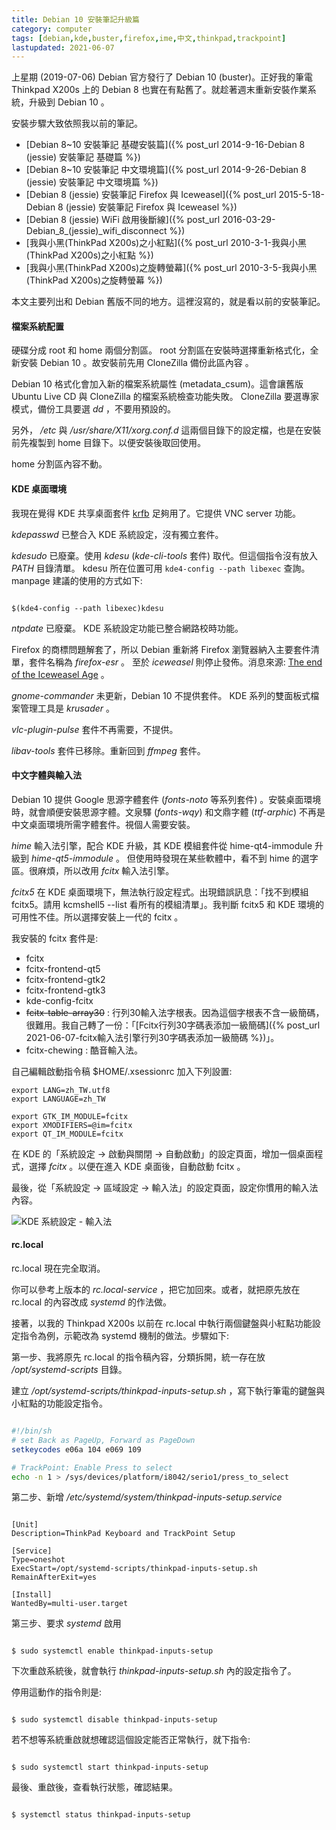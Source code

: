 ```yaml
---
title: Debian 10 安裝筆記升級篇
category: computer
tags: [debian,kde,buster,firefox,ime,中文,thinkpad,trackpoint]
lastupdated: 2021-06-07
---
```


上星期 (2019-07-06) Debian 官方發行了 Debian 10 (buster)。正好我的筆電 Thinkpad X200s 上的 Debian 8 也實在有點舊了。就趁著週末重新安裝作業系統，升級到 Debian 10 。

安裝步驟大致依照我以前的筆記。

* [Debian 8~10 安裝筆記 基礎安裝篇]({% post_url 2014-9-16-Debian 8 (jessie) 安裝筆記 基礎篇 %})
* [Debian 8~10 安裝筆記 中文環境篇]({% post_url 2014-9-26-Debian 8 (jessie) 安裝筆記 中文環境篇 %})
* [Debian 8 (jessie) 安裝筆記 Firefox 與 Iceweasel]({% post_url 2015-5-18-Debian 8 (jessie) 安裝筆記 Firefox 與 Iceweasel %})
* [Debian 8 (jessie) WiFi 啟用後斷線]({% post_url 2016-03-29-Debian_8_(jessie)_wifi_disconnect %})
* [我與小黑(ThinkPad X200s)之小紅點]({% post_url 2010-3-1-我與小黑(ThinkPad X200s)之小紅點 %})
* [我與小黑(ThinkPad X200s)之旋轉螢幕]({% post_url 2010-3-5-我與小黑(ThinkPad X200s)之旋轉螢幕 %})

本文主要列出和 Debian 舊版不同的地方。這裡沒寫的，就是看以前的安裝筆記。

<!--more-->

#### 檔案系統配置

硬碟分成 root 和 home 兩個分割區。 root 分割區在安裝時選擇重新格式化，全新安裝 Debian 10 。故安裝前先用 CloneZilla 備份此區內容 。

Debian 10 格式化會加入新的檔案系統屬性 (metadata_csum)。這會讓舊版 Ubuntu Live CD 與 CloneZilla 的檔案系統檢查功能失敗。 CloneZilla 要選專家模式，備份工具要選 *dd* ，不要用預設的。

另外， */etc* 與 */usr/share/X11/xorg.conf.d* 這兩個目錄下的設定檔，也是在安裝前先複製到 home 目錄下。以便安裝後取回使用。

home 分割區內容不動。

#### KDE 桌面環境

我現在覺得 KDE 共享桌面套件 [krfb](https://kde.org/applications/internet/org.kde.krfb) 足夠用了。它提供 VNC server 功能。

*kdepasswd* 已整合入 KDE 系統設定，沒有獨立套件。

*kdesudo* 已廢棄。使用 *kdesu* (*kde-cli-tools* 套件) 取代。但這個指令沒有放入 <var>PATH</var> 目錄清單。 kdesu 所在位置可用 `kde4-config --path libexec` 查詢。 manpage 建議的使用的方式如下:

```term

$(kde4-config --path libexec)kdesu

```

*ntpdate* 已廢棄。 KDE 系統設定功能已整合網路校時功能。

Firefox 的商標問題解套了，所以 Debian 重新將 Firefox 瀏覽器納入主要套件清單，套件名稱為 *firefox-esr* 。
至於 *iceweasel* 則停止發佈。消息來源: [The end of the Iceweasel Age](https://lwn.net/Articles/676799/) 。

*gnome-commander* 未更新，Debian 10 不提供套件。 KDE 系列的雙面板式檔案管理工具是 *krusader* 。

*vlc-plugin-pulse* 套件不再需要，不提供。

*libav-tools* 套件已移除。重新回到 *ffmpeg* 套件。

#### 中文字體與輸入法

Debian 10 提供 Google 思源字體套件 (*fonts-noto* 等系列套件) 。安裝桌面環境時，就會順便安裝思源字體。文泉驛 (*fonts-wqy*) 和文鼎字體 (*ttf-arphic*) 不再是中文桌面環境所需字體套件。視個人需要安裝。

*hime* 輸入法引擎，配合 KDE 升級，其 KDE 模組套件從 hime-qt4-immodule 升級到 *hime-qt5-immodule* 。
但使用時發現在某些軟體中，看不到 hime 的選字區。很麻煩，所以改用 *fcitx* 輸入法引擎。

*fcitx5* 在 KDE 桌面環境下，無法執行設定程式。出現錯誤訊息：「找不到模組 fcitx5。請用 kcmshell5 --list 看所有的模組清單」。我判斷 fcitx5 和 KDE 環境的可用性不佳。所以選擇安裝上一代的 fcitx 。

我安裝的 fcitx 套件是:

* fcitx
* fcitx-frontend-qt5
* fcitx-frontend-gtk2
* fcitx-frontend-gtk3
* kde-config-fcitx
* <del>fcitx-table-array30</del> : 行列30輸入法字根表。因為這個字根表不含一級簡碼，很難用。我自己轉了一份：「[Fcitx行列30字碼表添加一級簡碼]({% post_url 2021-06-07-fcitx輸入法引擎行列30字碼表添加一級簡碼 %})」。
* fcitx-chewing : 酷音輸入法。

自己編輯啟動指令稿 $HOME/.xsessionrc 加入下列設置:

```text
export LANG=zh_TW.utf8
export LANGUAGE=zh_TW

export GTK_IM_MODULE=fcitx
export XMODIFIERS=@im=fcitx
export QT_IM_MODULE=fcitx
```

在 KDE 的「系統設定 -> 啟動與關閉 -> 自動啟動」的設定頁面，增加一個桌面程式，選擇 *fcitx* 。以便在進入 KDE 桌面後，自動啟動 fcitx 。

最後，從「系統設定 -> 區域設定 -> 輸入法」的設定頁面，設定你慣用的輸入法內容。

![KDE 系統設定 - 輸入法](https://www.rocksaying.tw/images/debian10_kde_fcitx_setting.png)

#### rc.local

rc.local 現在完全取消。

你可以參考上版本的 *rc.local-service* ，把它加回來。或者，就把原先放在 rc.local 的內容改成 *systemd* 的作法做。

接著，以我的 Thinkpad X200s 以前在 rc.local 中執行兩個鍵盤與小紅點功能設定指令為例，示範改為 systemd 機制的做法。步驟如下:

第一步、我將原先 rc.local 的指令稿內容，分類拆開，統一存在放 */opt/systemd-scripts* 目錄。

建立 */opt/systemd-scripts/thinkpad-inputs-setup.sh* ，寫下執行筆電的鍵盤與小紅點的功能設定指令。

```sh

#!/bin/sh
# set Back as PageUp, Forward as PageDown
setkeycodes e06a 104 e069 109

# TrackPoint: Enable Press to select
echo -n 1 > /sys/devices/platform/i8042/serio1/press_to_select

```

第二步、新增 */etc/systemd/system/thinkpad-inputs-setup.service*

```text

[Unit]
Description=ThinkPad Keyboard and TrackPoint Setup

[Service]
Type=oneshot
ExecStart=/opt/systemd-scripts/thinkpad-inputs-setup.sh
RemainAfterExit=yes

[Install]
WantedBy=multi-user.target

```

第三步、要求 *systemd* 啟用

```term

$ sudo systemctl enable thinkpad-inputs-setup

```

下次重啟系統後，就會執行 *thinkpad-inputs-setup.sh* 內的設定指令了。

停用這動作的指令則是:

```term 

$ sudo systemctl disable thinkpad-inputs-setup

```

若不想等系統重啟就想確認這個設定能否正常執行，就下指令:

```term

$ sudo systemctl start thinkpad-inputs-setup

```

最後、重啟後，查看執行狀態，確認結果。

```term

$ systemctl status thinkpad-inputs-setup

```

